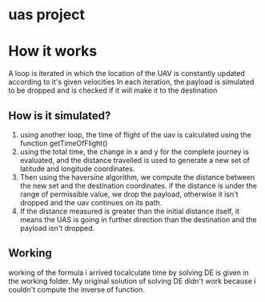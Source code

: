 # uas project

# How it works
A loop is iterated in which the location of the UAV is constantly updated according to it's given velocities 
In each iteration, the payload is simulated to be dropped and is checked if it will make it to the destination 

## How is it simulated? 
1. using another loop, the time of flight of the uav is calculated using the function getTimeOfFlight()
2. using the total time, the change in x and y for the complete journey is evaluated, and the distance travelled is used to generate
a new set of latitude and longitude coordinates.
3.  Then using the haversine algorithm, we compute the distance between the new set and the destination coordinates. if the distance is under the range of permissible value, we drop the payload, otherwise it isn't dropped and the uav continues on its path.
4. If the distance measured is greater than the initial distance itself, it means the UAS is going in further direction than the destination and the payload isn't dropped.

## Working
working of the formula i arrived tocalculate time by solving DE is given in the working folder. My original solution of solving DE didn't work because i couldn't compute the inverse of function. 
